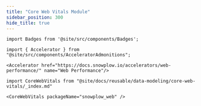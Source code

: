 ```yaml
---
title: "Core Web Vitals Module"
sidebar_position: 300
hide_title: true
---
```


```mdx-code-block
import Badges from '@site/src/components/Badges';
```
<Badges badgeType="dbt-package Release" pkg="web"></Badges>

```mdx-code-block
import { Accelerator } from "@site/src/components/AcceleratorAdmonitions";

<Accelerator href="https://docs.snowplow.io/accelerators/web-performance/" name="Web Performance"/>
```

```mdx-code-block
import CoreWebVitals from "@site/docs/reusable/data-modeling/core-web-vitals/_index.md"

<CoreWebVitals packageName="snowplow_web" />
```
